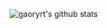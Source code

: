 ![gaoryrt's github stats](https://github-readme-stats.vercel.app/api?username=gaoryrt&hide=["contribs","prs"]&title_color=fff&text_color=afafaf&bg_color=222324)
